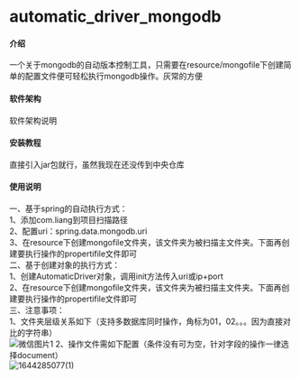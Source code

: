 # automatic_driver_mongodb

#### 介绍
一个关于mongodb的自动版本控制工具，只需要在resource/mongofile下创建简单的配置文件便可轻松执行mongodb操作。灰常的方便

#### 软件架构
软件架构说明


#### 安装教程

直接引入jar包就行，虽然我现在还没传到中央仓库

#### 使用说明

一、基于spring的自动执行方式：  
    1、添加com.liang到项目扫描路径  
    2、配置uri：spring.data.mongodb.uri  
    3、在resource下创建mongofile文件夹，该文件夹为被扫描主文件夹。下面再创建要执行操作的propertifile文件即可  
二、基于创建对象的执行方式：  
    1、创建AutomaticDriver对象，调用init方法传入uri或ip+port  
    2、在resource下创建mongofile文件夹，该文件夹为被扫描主文件夹。下面再创建要执行操作的propertifile文件即可  
三、注意事项：  
    1、文件夹层级关系如下（支持多数据库同时操作，角标为01，02。。。因为直接对比的字符串）  
    ![微信图片1](https://user-images.githubusercontent.com/59118548/156518673-bef92e33-23a4-4d42-af4c-2cd34e198516.png)
    2、操作文件需如下配置（条件没有可为空，针对字段的操作一律选择document）  
    ![1644285077(1)](https://user-images.githubusercontent.com/59118548/152902982-339e9297-2a23-4ad5-b60a-8596b35180b1.jpg)



